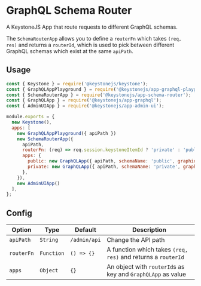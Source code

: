 <!--[meta]
section: api
subSection: apps
title: GraphQL API
draft: true
[meta]-->

# GraphQL Schema Router

A KeystoneJS App that route requests to different GraphQL schemas.

The `SchemaRouterApp` allows you to define a `routerFn` which takes `(req, res)` and returns
a `routerId`, which is used to pick between different GraphQL schemas which exist at the same
`apiPath`.

## Usage

```javascript
const { Keystone } = require('@keystonejs/keystone');
const { GraphQLAppPlayground } = require('@keystonejs/app-graphql-playground');
const { SchemaRouterApp } = require('@keystonejs/app-schema-router');
const { GraphQLApp } = require('@keystonejs/app-graphql');
const { AdminUIApp } = require('@keystonejs/app-admin-ui');

module.exports = {
  new Keystone(),
  apps: [
    new GraphQLAppPlayground({ apiPath })
    new SchemaRouterApp({
      apiPath,
      routerFn: (req) => req.session.keystoneItemId ? 'private' : 'public',
      apps: {
        public: new GraphQLApp({ apiPath, schemaName: 'public', graphiqlPath: undefined }),
        private: new GraphQLApp({ apiPath, schemaName: 'private', graphiqlPath: undefined }),
      },
    }),
    new AdminUIApp()
  ],
};
```

## Config

| Option     | Type       | Default      | Description                                                  |
| ---------- | ---------- | ------------ | ------------------------------------------------------------ |
| `apiPath`  | `String`   | `/admin/api` | Change the API path                                          |
| `routerFn` | `Function` | `() => {}`   | A function which takes `(req, res)` and returns a `routerId` |
| `apps`     | `Object`   | `{}`         | An object with `routerId`s as key and `GraphQLApp` as value  |
